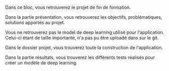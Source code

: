 Dans ce bloc, vous retrouverez le projet de fin de formation.  
  
Dans la partie présentation, vous retrouverez les objectifs, problématiques, solutions apportés au projet.  
  
Vous ne retrouverez pas le model de deep learning utilisé pour l'application. Celui-ci étant de taille importante, n'a pas pu être uploadé dans sur le git.  
  
Dans le dossier projet, vous trouverez toute la construction de l'application.  
  
Dans la partie résultats, vous trouverez les différents tests réalisés pour créer un modèle de deep learning.  
